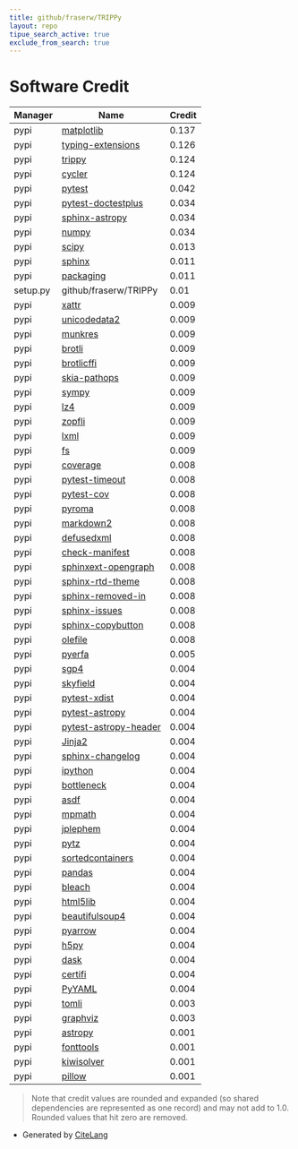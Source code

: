 ```yaml
---
title: github/fraserw/TRIPPy
layout: repo
tipue_search_active: true
exclude_from_search: true
---
```

# Software Credit

|Manager|Name|Credit|
|-------|----|------|
|pypi|[matplotlib](https://matplotlib.org)|0.137|
|pypi|[typing-extensions](https://pypi.org/project/typing-extensions)|0.126|
|pypi|[trippy](https://github.com/fraserw/trippy)|0.124|
|pypi|[cycler](https://github.com/matplotlib/cycler)|0.124|
|pypi|[pytest](https://pypi.org/project/pytest)|0.042|
|pypi|[pytest-doctestplus](https://pypi.org/project/pytest-doctestplus)|0.034|
|pypi|[sphinx-astropy](https://pypi.org/project/sphinx-astropy)|0.034|
|pypi|[numpy](https://pypi.org/project/numpy)|0.034|
|pypi|[scipy](https://pypi.org/project/scipy)|0.013|
|pypi|[sphinx](https://pypi.org/project/sphinx)|0.011|
|pypi|[packaging](https://pypi.org/project/packaging)|0.011|
|setup.py|github/fraserw/TRIPPy|0.01|
|pypi|[xattr](https://pypi.org/project/xattr)|0.009|
|pypi|[unicodedata2](https://pypi.org/project/unicodedata2)|0.009|
|pypi|[munkres](https://pypi.org/project/munkres)|0.009|
|pypi|[brotli](https://pypi.org/project/brotli)|0.009|
|pypi|[brotlicffi](https://pypi.org/project/brotlicffi)|0.009|
|pypi|[skia-pathops](https://pypi.org/project/skia-pathops)|0.009|
|pypi|[sympy](https://pypi.org/project/sympy)|0.009|
|pypi|[lz4](https://pypi.org/project/lz4)|0.009|
|pypi|[zopfli](https://pypi.org/project/zopfli)|0.009|
|pypi|[lxml](https://pypi.org/project/lxml)|0.009|
|pypi|[fs](https://pypi.org/project/fs)|0.009|
|pypi|[coverage](https://github.com/nedbat/coveragepy)|0.008|
|pypi|[pytest-timeout](https://pypi.org/project/pytest-timeout)|0.008|
|pypi|[pytest-cov](https://pypi.org/project/pytest-cov)|0.008|
|pypi|[pyroma](https://pypi.org/project/pyroma)|0.008|
|pypi|[markdown2](https://pypi.org/project/markdown2)|0.008|
|pypi|[defusedxml](https://pypi.org/project/defusedxml)|0.008|
|pypi|[check-manifest](https://pypi.org/project/check-manifest)|0.008|
|pypi|[sphinxext-opengraph](https://pypi.org/project/sphinxext-opengraph)|0.008|
|pypi|[sphinx-rtd-theme](https://pypi.org/project/sphinx-rtd-theme)|0.008|
|pypi|[sphinx-removed-in](https://pypi.org/project/sphinx-removed-in)|0.008|
|pypi|[sphinx-issues](https://pypi.org/project/sphinx-issues)|0.008|
|pypi|[sphinx-copybutton](https://pypi.org/project/sphinx-copybutton)|0.008|
|pypi|[olefile](https://pypi.org/project/olefile)|0.008|
|pypi|[pyerfa](https://github.com/liberfa/pyerfa)|0.005|
|pypi|[sgp4](https://github.com/brandon-rhodes/python-sgp4)|0.004|
|pypi|[skyfield](http://github.com/brandon-rhodes/python-skyfield/)|0.004|
|pypi|[pytest-xdist](https://github.com/pytest-dev/pytest-xdist)|0.004|
|pypi|[pytest-astropy](https://pypi.org/project/pytest-astropy)|0.004|
|pypi|[pytest-astropy-header](https://pypi.org/project/pytest-astropy-header)|0.004|
|pypi|[Jinja2](https://pypi.org/project/Jinja2)|0.004|
|pypi|[sphinx-changelog](https://pypi.org/project/sphinx-changelog)|0.004|
|pypi|[ipython](https://pypi.org/project/ipython)|0.004|
|pypi|[bottleneck](https://pypi.org/project/bottleneck)|0.004|
|pypi|[asdf](https://pypi.org/project/asdf)|0.004|
|pypi|[mpmath](https://pypi.org/project/mpmath)|0.004|
|pypi|[jplephem](https://pypi.org/project/jplephem)|0.004|
|pypi|[pytz](https://pypi.org/project/pytz)|0.004|
|pypi|[sortedcontainers](https://pypi.org/project/sortedcontainers)|0.004|
|pypi|[pandas](https://pypi.org/project/pandas)|0.004|
|pypi|[bleach](https://pypi.org/project/bleach)|0.004|
|pypi|[html5lib](https://pypi.org/project/html5lib)|0.004|
|pypi|[beautifulsoup4](https://pypi.org/project/beautifulsoup4)|0.004|
|pypi|[pyarrow](https://pypi.org/project/pyarrow)|0.004|
|pypi|[h5py](https://pypi.org/project/h5py)|0.004|
|pypi|[dask](https://pypi.org/project/dask)|0.004|
|pypi|[certifi](https://pypi.org/project/certifi)|0.004|
|pypi|[PyYAML](https://pypi.org/project/PyYAML)|0.004|
|pypi|[tomli](https://pypi.org/project/tomli)|0.003|
|pypi|[graphviz](https://pypi.org/project/graphviz)|0.003|
|pypi|[astropy](http://astropy.org)|0.001|
|pypi|[fonttools](http://github.com/fonttools/fonttools)|0.001|
|pypi|[kiwisolver](https://github.com/nucleic/kiwi)|0.001|
|pypi|[pillow](https://python-pillow.org)|0.001|


> Note that credit values are rounded and expanded (so shared dependencies are represented as one record) and may not add to 1.0. Rounded values that hit zero are removed.


- Generated by [CiteLang](https://github.com/vsoch/citelang)
